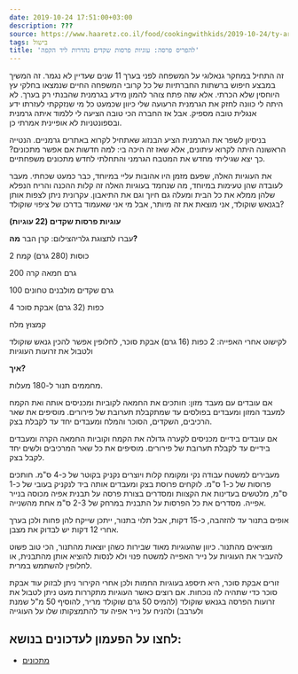 ```yaml
---
date: 2019-10-24 17:51:00+03:00
description: ???
source: https://www.haaretz.co.il/food/cookingwithkids/2019-10-24/ty-article/0000017f-f8fe-d2d5-a9ff-f8fea5eb0000
tags: בישול
title: 'להפריס פרסה: עוגיות פרסות שקדים נהדרות ליד הקפה'
---
```


זה התחיל במחקר גנאלוגי על המשפחה לפני בערך 11 שנים שעדיין לא נגמר. זה המשיך במבצע חיפוש ברשתות החברתיות של כל קרובי המשפחה החיים שנמצאו בחלקי עץ היוחסין שלא הכרתי. אלא שזה פתח צוהר להמון מידע בגרמנית שהבנתי רק בערך. לא היתה לי כוונה לחזק את הגרמנית הרעועה שלי כיוון שכמעט כל מי שנזקקתי לעזרתו ידע אנגלית טובה מספיק. אבל אז החברה הכי טובה הציעה לי ללמוד איתה גרמנית ובספונטניות לא אופיינית אמרתי כן.

בניסיון לשפר את הגרמנית הציע הבנזוג שאתחיל לקרוא באתרים גרמניים. הנטייה הראשונה היתה לקרוא עיתונים, אלא שאז זה היכה בי: למה חדשות אם אפשר מתכונים? כך יצא שגיליתי מחדש את המטבח הגרמני והתחלתי לחדש מתכונים משפחתיים.

את העוגיות האלה, שפעם מזמן היו אהובות עליי במיוחד, כבר כמעט שכחתי. מעבר לעובדה שהן טעימות במיוחד, מה שנחמד בעוגיות האלה זה קלות ההכנה והריח הנפלא שלהן ממלא את כל הבית ומעלה גם חיוך וגם את התיאבון. עקרונית ניתן לצפות אותן בגנאש שוקולד, אני מוצאת את זה מיותר, אבל מי אני שאעמוד בדרכו של ציפוי שוקולד?

**עוגיות פרסות שקדים (22 עוגיות)**

 עברו לתצוגת גלריהצילום: קרן הבר **מה?**

2 כוסות (280 גרם) קמח

200 גרם חמאה קרה

100 גרם שקדים מולבנים טחונים

4 כפות (32 גרם) אבקת סוכר

קמצוץ מלח

לקישוט אחרי האפייה: 2 כפות (16 גרם) אבקת סוכר, לחלופין אפשר להכין גנאש שוקולד ולטבול את זרועות העוגיות

**איך?**

מחממים תנור ל-180 מעלות.

אם עובדים עם מעבד מזון: חותכים את החמאה לקוביות ומכניסים אותה ואת הקמח למעבד המזון ומעבדים בפולסים עד שמתקבלת תערובת של פירורים. מוסיפים את שאר הרכיבים, השקדים, הסוכר והמלח ומעבדים יחד עד לקבלת בצק.

אם עובדים בידיים מכניסים לקערה גדולה את הקמח וקוביות החמאה הקרה ומעבדים בידיים עד לקבלת תערובת של פירורים. מוסיפים את כל שאר המרכיבים ולשים יחד לקבל בצק.

מעבירים למשטח עבודה נקי ומקומח קלות ויוצרים נקניק בקוטר של כ-4 ס"מ. חותכים פרוסות של כ-1 ס"מ. לוקחים פרוסת בצק ומעבדים אותה ביד לנקניק בעובי של כ-1 ס"מ, מלטשים בעדינות את הקצוות ומסדרים בצורת פרסה על תבנית אפיה מכוסה בנייר אפייה. מסדרים את כל הפרסות על התבנית במרחק של 2-3 ס"מ אחת מהשנייה.

אופים בתנור עד להזהבה, כ-15 דקות, אבל תלוי בתנור, ייתכן שייקח להן פחות ולכן בערך אחרי 12 דקות יש לבדוק את מצבן.

מוציאים מהתנור. כיוון שהעוגיות מאוד שבירות כשהן יוצאות מהתנור, הכי טוב פשוט להעביר את העוגיות על נייר האפייה למשטח פנוי ולא לנסות להוציא אותן מהתבנית, או לחלופין להשתמש במרית.

זורים אבקת סוכר, היא תיספג בעוגיות החמות ולכן אחרי הקירור ניתן לבזוק עוד אבקת סוכר כדי שתהיה לה נוכחות. אם רוצים כאשר העוגיות מתקררות מעט ניתן לטבול את זרועות הפרסה בגנאש שוקולד (להמיס 50 גרם שוקולד מריר, להוסיף 50 מ"ל שמנת ולערבב) ולהניח על נייר אפיה עד להתמצקותו שלו על העוגייה

לחצו על הפעמון לעדכונים בנושא:
------------------------------

* [מתכונים](/ty-tag/recipes-0000017f-da28-dea8-a77f-de6a4ba50000)